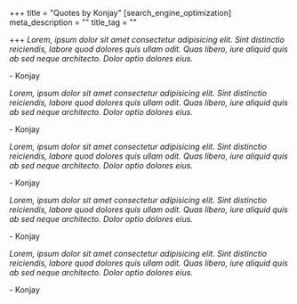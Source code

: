 +++
title = "Quotes by Konjay"
[search_engine_optimization]
meta_description = ""
title_tag = ""

+++
_Lorem, ipsum dolor sit amet consectetur adipisicing elit. Sint distinctio reiciendis, labore quod dolores quis ullam odit. Quas libero, iure aliquid quis ab sed neque architecto. Dolor optio dolores eius._

\- Konjay

_Lorem, ipsum dolor sit amet consectetur adipisicing elit. Sint distinctio reiciendis, labore quod dolores quis ullam odit. Quas libero, iure aliquid quis ab sed neque architecto. Dolor optio dolores eius._

\- Konjay

_Lorem, ipsum dolor sit amet consectetur adipisicing elit. Sint distinctio reiciendis, labore quod dolores quis ullam odit. Quas libero, iure aliquid quis ab sed neque architecto. Dolor optio dolores eius._

\- Konjay

_Lorem, ipsum dolor sit amet consectetur adipisicing elit. Sint distinctio reiciendis, labore quod dolores quis ullam odit. Quas libero, iure aliquid quis ab sed neque architecto. Dolor optio dolores eius._

\- Konjay

_Lorem, ipsum dolor sit amet consectetur adipisicing elit. Sint distinctio reiciendis, labore quod dolores quis ullam odit. Quas libero, iure aliquid quis ab sed neque architecto. Dolor optio dolores eius._

\- Konjay